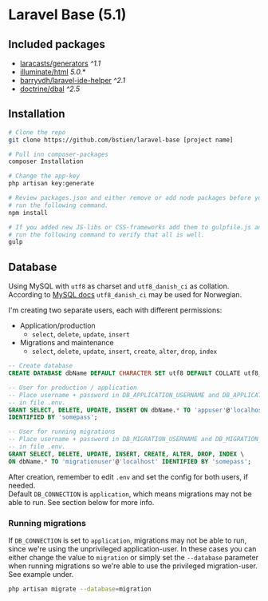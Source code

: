 # Laravel Base (5.1)

## Included packages
- [laracasts/generators](https://github.com/laracasts/Laravel-5-Generators-Extended) *^1.1*
- [illuminate/html](https://github.com/illuminate/html) *5.0.**
- [barryvdh/laravel-ide-helper](https://github.com/barryvdh/laravel-ide-helper) *^2.1*
- [doctrine/dbal](https://github.com/doctrine/dbal) *^2.5*

## Installation
```bash
# Clone the repo
git clone https://github.com/bstien/laravel-base [project name]

# Pull inn composer-packages
composer Installation

# Change the app-key
php artisan key:generate

# Review packages.json and either remove or add node packages before you 
# run the following command.
npm install

# If you added new JS-libs or CSS-frameworks add them to gulpfile.js and 
# run the following command to verify that all is well.
gulp
```

## Database
Using MySQL with `utf8` as charset and `utf8_danish_ci` as collation. According to [MySQL docs](https://dev.mysql.com/doc/refman/5.0/en/charset-unicode-sets.html) `utf8_danish_ci` may be used for Norwegian.

I'm creating two separate users, each with different permissions:  
- Application/production  
	- `select`, `delete`, `update`, `insert`
- Migrations and maintenance
	- `select`, `delete`, `update`, `insert`, `create`, `alter`, `drop`, `index`  

```sql
-- Create database
CREATE DATABASE dbName DEFAULT CHARACTER SET utf8 DEFAULT COLLATE utf8_danish_ci;

-- User for production / application
-- Place username + password in DB_APPLICATION_USERNAME and DB_APPLICATION_PASSWORD
-- in file .env.
GRANT SELECT, DELETE, UPDATE, INSERT ON dbName.* TO 'appuser'@'localhost' \
IDENTIFIED BY 'somepass';

-- User for running migrations
-- Place username + password in DB_MIGRATION_USERNAME and DB_MIGRATION_PASSWORD
-- in file .env.
GRANT SELECT, DELETE, UPDATE, INSERT, CREATE, ALTER, DROP, INDEX \
ON dbName.* TO 'migrationuser'@'localhost' IDENTIFIED BY 'somepass';
```

After creation, remember to edit `.env` and set the config for both users, if needed.  
Default `DB_CONNECTION` is `application`, which means migrations may not be able to run. See section below for more info.

### Running migrations
If `DB_CONNECTION` is set to `application`, migrations may not be able to run, since we're using the unprivileged application-user. In these cases you can either change the value to `migration` or simply set the `--database` parameter when running migrations so we're able to use the privileged migration-user. See example under.  
```bash
php artisan migrate --database=migration
```